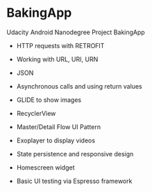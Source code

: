 # BakingApp
Udacity Android Nanodegree Project BakingApp

* HTTP requests with RETROFIT
* Working with URL, URI, URN
* JSON
* Asynchronous calls and using return values
* GLIDE to show images

* RecyclerView
* Master/Detail Flow UI Pattern

* Exoplayer to display videos
* State persistence and responsive design

* Homescreen widget

* Basic UI testing via Espresso framework
